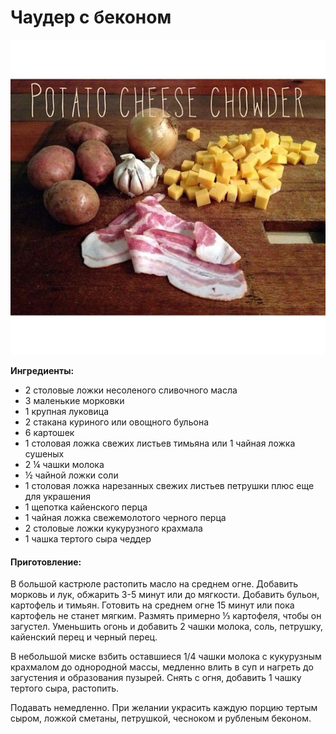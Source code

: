 # Чаудер с беконом

![](../pics/2641ca7ff37d2ae52d5f4b43743d1451.jpg)

**Ингредиенты:**

* 2 столовые ложки несоленого сливочного масла
* 3 маленькие морковки
* 1 крупная луковица
* 2 стакана куриного или овощного бульона
* 6 картошек
* 1 столовая ложка свежих листьев тимьяна или 1 чайная ложка сушеных
* 2 ¼ чашки молока
* ½ чайной ложки соли
* 1 столовая ложка нарезанных свежих листьев петрушки плюс еще для украшения
* 1 щепотка кайенского перца
* 1 чайная ложка свежемолотого черного перца
* 2 столовые ложки кукурузного крахмала
* 1 чашка тертого сыра чеддер

#### Приготовление:

В большой кастрюле растопить масло на среднем огне. Добавить морковь и лук, обжарить 3-5 минут или до мягкости. Добавить бульон, картофель и тимьян. Готовить на среднем огне 15 минут или пока картофель не станет мягким. Размять примерно ⅓ картофеля, чтобы он загустел. Уменьшить огонь и добавить 2 чашки молока, соль, петрушку, кайенский перец и черный перец.

В небольшой миске взбить оставшиеся 1/4 чашки молока с кукурузным крахмалом до однородной массы, медленно влить в суп и нагреть до загустения и образования пузырей. Снять с огня, добавить 1 чашку тертого сыра, растопить. 

Подавать немедленно. При желании украсить каждую порцию тертым сыром, ложкой сметаны, петрушкой, чесноком и рубленым беконом.

